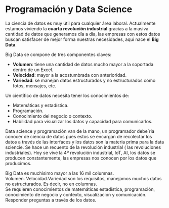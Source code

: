 # Programación y Data Science

La ciencia de datos es muy útil para cualquier área laboral. Actualmente estamos viviendo la **cuarta revolución industrial** gracias a la masiva cantidad de datos que generamos día a día, las empresas con estos datos buscan satisfacer de mejor forma nuestras necesidades, aquí nace el **Big Data**.

Big Data se compone de tres componentes claves:

-   **Volumen**: tiene una cantidad de datos mucho mayor a la soportada dentro de un Excel.
-   **Velocidad**: mayor a la acostumbrada con anterioridad.
-   **Variedad**: se manejan datos estructurados y no estructurados como fotos, mensajes, etc.

Un científico de datos necesita tener los conocimientos de:

-   Matemáticas y estadística.
-   Programación.
-   Conocimiento del negocio o contexto.
-   Habilidad para visualizar los datos y capacidad para comunicarlos.


Data science y programación van de la mano, un programador debe´ria conocer de ciencia de datos pues estos se encargan de recolectar los datos a través de las interfaces y los datos son la materia prima para la data sciencie. Se hace un recuento de la revolución industrial ( las revoluciones industriales). Hoy se vive la 4º revolución industrial, IoT, AI, los datos se producen constantemente, las empresas nos conocen por los datos que producimos.

Big Data es muchísimo mayor a las 16 mil columnas.  
Volumen. Velocidad.Variedad son los requisitos, manejamos muchos datos no estructurados. Es decir, no en columnas.  
Se requieren conocimientos de matemáticas estadística, programación, conocimiento de negocio y contexto, visualización y comunicación. Responder preguntas a través de los datos.